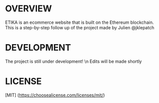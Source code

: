 # OVERVIEW
ETIKA is an ecommerce website that is built on the Ethereum blockchain. This is a step-by-step follow up of the project made by Julien @jklepatch

# DEVELOPMENT
The project is still under development! \n
Edits will be made shortly
# LICENSE
[MIT] (https://choosealicense.com/licenses/mit/)
